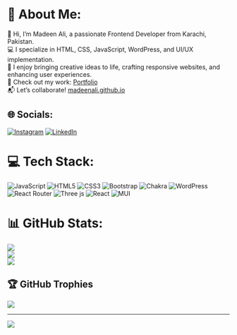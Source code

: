 # 💫 About Me:
👋 Hi, I’m Madeen Ali, a passionate Frontend Developer from Karachi, Pakistan.  <br>💻 I specialize in HTML, CSS, JavaScript, WordPress, and UI/UX implementation.  <br>🚀 I enjoy bringing creative ideas to life, crafting responsive websites, and enhancing user experiences.  <br>🌟 Check out my work: [Portfolio](https://madeenali.netlify.app/)  <br>📬 Let’s collaborate! [madeenali.github.io](https://madeenali.github.io/)  <br>


## 🌐 Socials:
[![Instagram](https://img.shields.io/badge/Instagram-%23E4405F.svg?logo=Instagram&logoColor=white)](https://instagram.com/https://www.instagram.com/madeen_ali_1/) [![LinkedIn](https://img.shields.io/badge/LinkedIn-%230077B5.svg?logo=linkedin&logoColor=white)](https://linkedin.com/in/https://www.linkedin.com/in/madeen-ali-374bb0234/) 

# 💻 Tech Stack:
![JavaScript](https://img.shields.io/badge/javascript-%23323330.svg?style=for-the-badge&logo=javascript&logoColor=%23F7DF1E) ![HTML5](https://img.shields.io/badge/html5-%23E34F26.svg?style=for-the-badge&logo=html5&logoColor=white) ![CSS3](https://img.shields.io/badge/css3-%231572B6.svg?style=for-the-badge&logo=css3&logoColor=white) ![Bootstrap](https://img.shields.io/badge/bootstrap-%238511FA.svg?style=for-the-badge&logo=bootstrap&logoColor=white) ![Chakra](https://img.shields.io/badge/chakra-%234ED1C5.svg?style=for-the-badge&logo=chakraui&logoColor=white) ![WordPress](https://img.shields.io/badge/WordPress-%23117AC9.svg?style=for-the-badge&logo=WordPress&logoColor=white) ![React Router](https://img.shields.io/badge/React_Router-CA4245?style=for-the-badge&logo=react-router&logoColor=white) ![Three js](https://img.shields.io/badge/threejs-black?style=for-the-badge&logo=three.js&logoColor=white) ![React](https://img.shields.io/badge/react-%2320232a.svg?style=for-the-badge&logo=react&logoColor=%2361DAFB) ![MUI](https://img.shields.io/badge/MUI-%230081CB.svg?style=for-the-badge&logo=mui&logoColor=white)
# 📊 GitHub Stats:
![](https://github-readme-stats.vercel.app/api?username=MadeenAli&theme=dark&hide_border=false&include_all_commits=false&count_private=false)<br/>
![](https://github-readme-streak-stats.herokuapp.com/?user=MadeenAli&theme=dark&hide_border=false)<br/>
![](https://github-readme-stats.vercel.app/api/top-langs/?username=MadeenAli&theme=dark&hide_border=false&include_all_commits=false&count_private=false&layout=compact)

## 🏆 GitHub Trophies
![](https://github-profile-trophy.vercel.app/?username=MadeenAli&theme=radical&no-frame=false&no-bg=true&margin-w=4)

---
[![](https://visitcount.itsvg.in/api?id=MadeenAli&icon=0&color=0)](https://visitcount.itsvg.in)

<!-- Proudly created with GPRM ( https://gprm.itsvg.in ) -->
